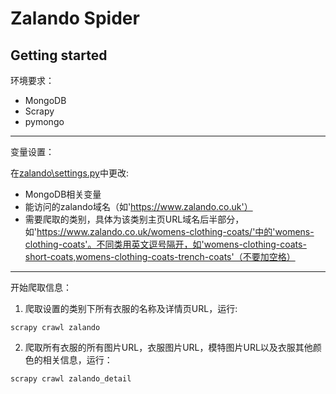 # Zalando Spider
## Getting started
环境要求：
 - MongoDB
 - Scrapy
 - pymongo
 ---
变量设置：

在[zalando\settings.py](./zalando/settings.py)中更改:

 - MongoDB相关变量
 - 能访问的zalando域名（如'https://www.zalando.co.uk'）
 - 需要爬取的类别，具体为该类别主页URL域名后半部分，如'https://www.zalando.co.uk/womens-clothing-coats/'中的'womens-clothing-coats'。不同类用英文逗号隔开，如'womens-clothing-coats-short-coats,womens-clothing-coats-trench-coats'（不要加空格）
 
---
开始爬取信息：

1. 爬取设置的类别下所有衣服的名称及详情页URL，运行:
```
scrapy crawl zalando
```
2. 爬取所有衣服的所有图片URL，衣服图片URL，模特图片URL以及衣服其他颜色的相关信息，运行：
```
scrapy crawl zalando_detail
```